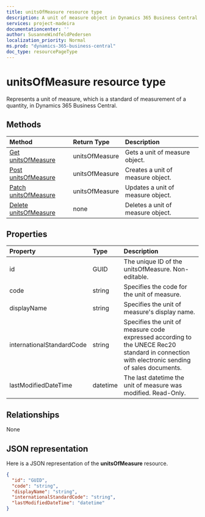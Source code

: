 ```yaml
---
title: unitsOfMeasure resource type 
description: A unit of measure object in Dynamics 365 Business Central.
services: project-madeira
documentationcenter: ''
author: SusanneWindfeldPedersen
localization_priority: Normal
ms.prod: "dynamics-365-business-central"
doc_type: resourcePageType
---
```


# unitsOfMeasure resource type
Represents a unit of measure, which is a standard of measurement of a quantity, in Dynamics 365 Business Central.

## Methods

| Method       | Return Type  |Description|
|:---------------|:--------|:----------|
|[Get unitsOfMeasure](../api/dynamics-unitsofmeasure-get.md)|unitsOfMeasure|Gets a unit of measure object.|
|[Post unitsOfMeasure](../api/dynamics-create-unitsofmeasure.md)|unitsOfMeasure|Creates a unit of measure object.|
|[Patch unitsOfMeasure](../api/dynamics-unitsofmeasure-update.md)|unitsOfMeasure|Updates a unit of measure object.|
|[Delete unitsOfMeasure](../api/dynamics-unitsofmeasure-delete.md)|none|Deletes a unit of measure object.|

## Properties
| Property	   | Type	|Description|
|:---------------|:--------|:----------|
|id|GUID|The unique ID of the unitsOfMeasure. Non-editable.|
|code|string|Specifies the code for the unit of measure.|
|displayName|string|Specifies the unit of measure's display name.|
|internationalStandardCode|string|Specifies the unit of measure code expressed according to the UNECE Rec20 standard in connection with electronic sending of sales documents.|
|lastModifiedDateTime|datetime|The last datetime the unit of measure was modified. Read-Only.|  


## Relationships
None

## JSON representation

Here is a JSON representation of the **unitsOfMeasure** resource.

```json
{
  "id": "GUID",
  "code": "string",
  "displayName": "string",
  "internationalStandardCode": "string",
  "lastModifiedDateTime": "datetime"
}

```
